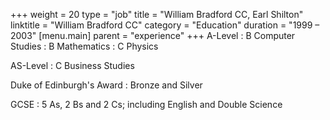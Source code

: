 +++
weight = 20
type = "job"
title = "William Bradford CC, Earl Shilton"
linktitle = "William Bradford CC"
category = "Education"
duration = "1999 &ndash; 2003"
[menu.main]
  parent = "experience"
+++
A-Level
: B Computer Studies
: B Mathematics
: C Physics

AS-Level
: C Business Studies

Duke of Edinburgh's Award
: Bronze and Silver

GCSE
: 5 As, 2 Bs and 2 Cs; including English and Double Science

